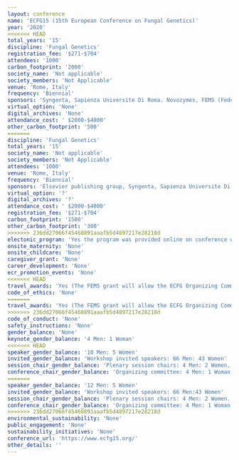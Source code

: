 ```yaml
---
layout: conference 
name: 'ECFG15 (15th European Conference on Fungal Genetics)'
year: '2020'
<<<<<<< HEAD
total_years: '15'
discipline: 'Fungal Genetics'
registration_fee: '$271-$704'
attendees: '1000'
carbon_footprint: '2000'
society_name: 'Not applicable'
society_members: 'Not Applicable'
venue: 'Rome, Italy'
frequency: 'Biennial'
sponsors: 'Syngenta, Sapienza Universite Di Roma. Novozymes, FEMS (Federation of European Microbiological Soceties),  Sapienza Innovazione, FEMS, SIPaV, SARA ENViMOB, BioAware, aquilabiolabs, FungiDB, toxins, microorganism, Elsevier'
virtual_option: 'None'
digital_archives: 'None'
attendance_cost: ' $2000-$4000'
other_carbon_footprint: '500'
=======
discipline: 'Fungal Genetics'
total_years: '15'
society_name: 'Not applicable'
society_members: 'Not Applicable'
attendees: '1000'
venue: 'Rome, Italy'
frequency: 'Biennial'
sponsors: 'Elsevier publishing group, Syngenta, Sapienza Universite Di Roma. Novozymes, FEMS (Federation of European Microbiological Soceties)'
virtual_option: '?'
digital_archives: '?'
attendance_cost: ' $2000-$4000'
registration_fee: '$271-$704'
carbon_footprint: '1500'
other_carbon_footprint: '300'
>>>>>>> 236dd27066f45460891aaafb5d4897217e28218d
electonic_program: 'Yes the program was provided online on conference website.'
onsite_maternity: 'None'
onsite_childcare: 'None'
caregiver_grant: 'None'
career_development: 'None'
ecr_promotion_events: 'None'
<<<<<<< HEAD
travel_awards: 'Yes (The FEMS grant will allow the ECFG Organizing Committee to financially support a maximum of 20 participants. The selected participants will receive 400 euro each to cover travel and accommodation expenses: Eligibility: be a member of a FEMS Member Society* or be recommended by such a member be an Early Career Scientist**, be an Active Microbiologist, be presenting author at the meeting (oral or poster).  '
code_of_ethics: 'None'
=======
travel_awards: 'Yes (The FEMS grant will allow the ECFG Organizing Committee to financially support a maximum of 20 participants. The selected participants will receive 400 euro each to cover travel and accommodation expenses: Eligibility:   be a member of a FEMS Member Society* or be recommended by such a member     be an Early Career Scientist**     be an Active Microbiologist     be presenting author at the meeting (oral or poster)  '
>>>>>>> 236dd27066f45460891aaafb5d4897217e28218d
code_of_conduct: 'None'
safety_instructions: 'None'
gender_balance: 'None'
keynote_gender_balance: '4 Men: 1 Woman'
<<<<<<< HEAD
speaker_gender_balance: '10 Men: 5 Women'
invited_gender_balance: 'Workshop invited speakers: 66 Men: 43 Women'
session_chair_gender_balance: 'Plenary session chairs: 4 Men: 2 Women, Satelite Workshop Chairs: 12 Men: 8 women'
conference_chair_gender_balance: 'Organizing committee: 4 Men: 1 Woman, International scientific Committee: 19 Men: 4 Women, Italian Scientific Committee: 17 Men: 8 Women'
=======
speaker_gender_balance: '12 Men: 5 Women'
invited_gender_balance: 'Workshop invited speakers: 66 Men:43 Women'
session_chair_gender_balance: 'Plenary session chairs: 4 Men: 2 Women.    Satelite Workshop Chairs: 12 Men: 8 women'
conference_chair_gender_balance: 'Organizing committee: 4 Men: 1 Woman'
>>>>>>> 236dd27066f45460891aaafb5d4897217e28218d
environmental_sustainability: 'None'
public_engagement: 'None'
sustainability_initiatives: 'None'
conference_url: 'https://www.ecfg15.org/'
other_details: ''
---
```

